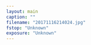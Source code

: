 ```yaml
---
layout: main
caption: ""
filename: "20171116214024.jpg"
fstop: "Unknown"
exposure: "Unknown"
---
```

